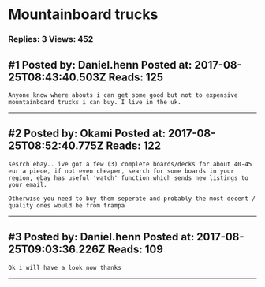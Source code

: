 # Mountainboard trucks

### Replies: 3 Views: 452

## \#1 Posted by: Daniel.henn Posted at: 2017-08-25T08:43:40.503Z Reads: 125

```
Anyone know where abouts i can get some good but not to expensive mountainboard trucks i can buy. I live in the uk.
```

---
## \#2 Posted by: Okami Posted at: 2017-08-25T08:52:40.775Z Reads: 122

```
sesrch ebay.. ive got a few (3) complete boards/decks for about 40-45 eur a piece, if not even cheaper, search for some boards in your region, ebay has useful 'watch' function which sends new listings to your email.

Otherwise you need to buy them seperate and probably the most decent / quality ones would be from trampa
```

---
## \#3 Posted by: Daniel.henn Posted at: 2017-08-25T09:03:36.226Z Reads: 109

```
Ok i will have a look now thanks
```

---
